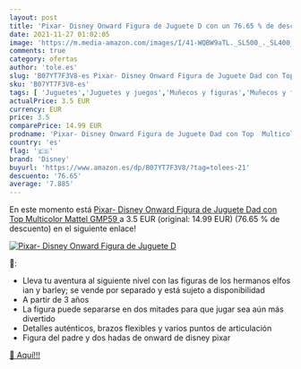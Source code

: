 ```yaml
---
layout: post
title: 'Pixar- Disney Onward Figura de Juguete D con un 76.65 % de descuento'
date: 2021-11-27 01:02:05
image: 'https://m.media-amazon.com/images/I/41-WQBW9aTL._SL500_._SL400_.jpg'
comments: true
category: ofertas
author: 'tole.es'
slug: 'B07YT7F3V8-es Pixar- Disney Onward Figura de Juguete Dad con Top...'
sku: 'B07YT7F3V8-es'
tags: [ 'Juguetes','Juguetes y juegos','Muñecos y figuras','Muñecos y figuras articulados','disney','mattel', ]
actualPrice: 3.5 EUR
currency: EUR
price: 3.5
comparePrice: 14.99 EUR
prodname: 'Pixar- Disney Onward Figura de Juguete Dad con Top  Multicolor  Mattel GMP59 '
country: 'es'
flag: '🇪🇸'
brand: 'Disney'
buyurl: 'https://www.amazon.es/dp/B07YT7F3V8/?tag=tolees-21'
descuento: '76.65'
average: '7.885'
---
```


En este momento está [Pixar- Disney Onward Figura de Juguete Dad con Top  Multicolor  Mattel GMP59 ](https://www.amazon.es/dp/B07YT7F3V8/?tag=tolees-21) a 3.5 EUR (original: 14.99 EUR) (76.65 %  de descuento) en el siguiente enlace!

[![Pixar- Disney Onward Figura de Juguete D](https://m.media-amazon.com/images/I/41-WQBW9aTL._SL500_._SL400_.jpg)](https://www.amazon.es/dp/B07YT7F3V8/?tag=tolees-21)

🔎:

- Lleva tu aventura al siguiente nivel con las figuras de los hermanos elfos ian y barley; se vende por separado y está sujeto a disponibilidad
- A partir de 3 años
- La figura puede separarse en dos mitades para que jugar sea aún más divertido
- Detalles auténticos, brazos flexibles y varios puntos de articulación
- Figura del padre y dos hadas de onward de disney pixar

[🛒 Aquí!!!](https://www.amazon.es/dp/B07YT7F3V8/?tag=tolees-21)
